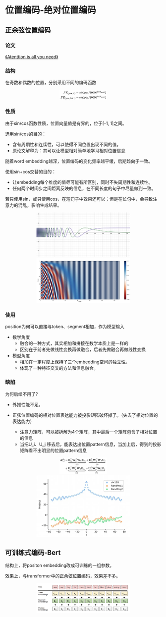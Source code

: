 # 位置编码-绝对位置编码

## 正余弦位置编码
### 论文
[《Atenttion is all you need》](https://arxiv.org/pdf/1706.03762.pdf)


### 结构

在奇数和偶数的位置，分别采用不同的编码函数

<div align=center>
<img src=https://github.com/wzzzd/LLM_Learning_Note/blob/main/img/model/pos-sincos-func.png width=30% />
</div>

### 性质
由于sin/cos函数性质，位置向量值是有界的，位于[-1, 1]之间。

选用sin/cos的目的：
- 含有周期性和连续性，可以使得不同位置出现不同的值。
- 原论文解释为：其可以让模型相对简单地学习相对位置信息

随着word embedding越深，位置编码的变化频率越平缓，后期趋向于一致。

使用sin+cos交替的目的：
- 让embedding每个维度的值尽可能有所区别，同时不失周期性和连续性。
- 任何两个时间步之间距离反映的信息，在不同长度的句子中尽量做到一致。

若只使用sin，或只使用cos，在短句子中效果还可以；但是在长句中，会导致注意力的混乱，影响生成结果。

<div align=center>
<img src=https://github.com/wzzzd/LLM_Learning_Note/blob/main/img/model/pos-sincos-attr1.png width=60% />
</div>

<div align=center>
<img src=https://github.com/wzzzd/LLM_Learning_Note/blob/main/img/model/pos-sincos-attr2.png width=60% />
</div>


### 使用
position为何可以直接与token、segment相加，作为模型输入
- 数学角度
    - 融合的一种方式，其实相加和拼接在数学本质上是一样的
    - 区别在于前者先做线性变换再做融合，后者先做融合再做线性变换
- 模型角度
    - 相加在一定程度上保持了三个embedding空间的独立性。
    - 体现了一种特征交叉的方法和信息融合。

### 缺陷
为何后续不用了?
- 外推性能不足。

- 正弦位置编码的相对位置表达能力被投影矩阵破坏掉了。（失去了相对位置的表达能力）
    - 注意力矩阵，可以被拆解为4个矩阵，其中最后一个矩阵包含了相对位置的信息
    - 当把U_i、U_j 移去后，能表达出位置pattern信息，当加上后，得到的投影矩阵看不出明显的位置pattern信息
<div align=center>
<img src=https://github.com/wzzzd/LLM_Learning_Note/blob/main/img/model/pos-sincos-func2.png width=30% />
</div>

<div align=center>
<img src=https://github.com/wzzzd/LLM_Learning_Note/blob/main/img/model/pos-sincos-attr3.png width=60% />
</div>



## 可训练式编码-Bert

结构上，将positon embedding改成可训练的一组参数。

效果上，与transformer中的正余弦位置编码，效果差不多。

<div align=center>
<img src=https://github.com/wzzzd/LLM_Learning_Note/blob/main/img/model/pos-trainable-struct.png width=60% />
</div>





